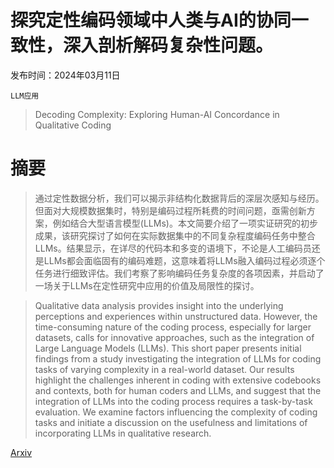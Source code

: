 # 探究定性编码领域中人类与AI的协同一致性，深入剖析解码复杂性问题。

发布时间：2024年03月11日

`LLM应用`

> Decoding Complexity: Exploring Human-AI Concordance in Qualitative Coding

# 摘要

> 通过定性数据分析，我们可以揭示非结构化数据背后的深层次感知与经历。但面对大规模数据集时，特别是编码过程所耗费的时间问题，亟需创新方案，例如结合大型语言模型(LLMs)。本文简要介绍了一项实证研究的初步成果，该研究探讨了如何在实际数据集中的不同复杂程度编码任务中整合LLMs。结果显示，在详尽的代码本和多变的语境下，不论是人工编码员还是LLMs都会面临固有的编码难题，这意味着将LLMs融入编码过程必须逐个任务进行细致评估。我们考察了影响编码任务复杂度的各项因素，并启动了一场关于LLMs在定性研究中应用的价值及局限性的探讨。

> Qualitative data analysis provides insight into the underlying perceptions and experiences within unstructured data. However, the time-consuming nature of the coding process, especially for larger datasets, calls for innovative approaches, such as the integration of Large Language Models (LLMs). This short paper presents initial findings from a study investigating the integration of LLMs for coding tasks of varying complexity in a real-world dataset. Our results highlight the challenges inherent in coding with extensive codebooks and contexts, both for human coders and LLMs, and suggest that the integration of LLMs into the coding process requires a task-by-task evaluation. We examine factors influencing the complexity of coding tasks and initiate a discussion on the usefulness and limitations of incorporating LLMs in qualitative research.

[Arxiv](https://arxiv.org/abs/2403.06607)